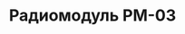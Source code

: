 ---
lang: ua
layout: featured
title: Радиомодуль РМ-03
max_weight: 3
icon: /assets/img/products/PM03.png
description: "Індикатор 58мм</br>Додаткова індикація та управління</br>Ціна: 8880грн"
---